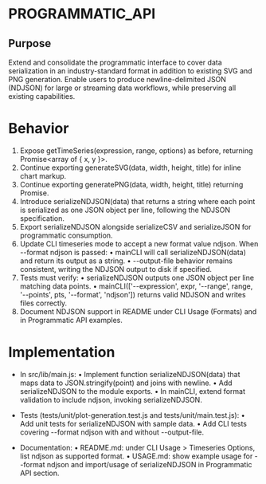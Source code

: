 # PROGRAMMATIC_API

## Purpose
Extend and consolidate the programmatic interface to cover data serialization in an industry-standard format in addition to existing SVG and PNG generation. Enable users to produce newline-delimited JSON (NDJSON) for large or streaming data workflows, while preserving all existing capabilities.

# Behavior

1. Expose getTimeSeries(expression, range, options) as before, returning Promise<array of { x, y }>.
2. Continue exporting generateSVG(data, width, height, title) for inline chart markup.
3. Continue exporting generatePNG(data, width, height, title) returning Promise<PNG Buffer>.
4. Introduce serializeNDJSON(data) that returns a string where each point is serialized as one JSON object per line, following the NDJSON specification.
5. Export serializeNDJSON alongside serializeCSV and serializeJSON for programmatic consumption.
6. Update CLI timeseries mode to accept a new format value ndjson. When --format ndjson is passed:
   • mainCLI will call serializeNDJSON(data) and return its output as a string.
   • --output-file behavior remains consistent, writing the NDJSON output to disk if specified.
7. Tests must verify:
   • serializeNDJSON outputs one JSON object per line matching data points.
   • mainCLI(['--expression', expr, '--range', range, '--points', pts, '--format', 'ndjson']) returns valid NDJSON and writes files correctly.
8. Document NDJSON support in README under CLI Usage (Formats) and in Programmatic API examples.

# Implementation

- In src/lib/main.js:
  • Implement function serializeNDJSON(data) that maps data to JSON.stringify(point) and joins with newline.
  • Add serializeNDJSON to the module exports.
  • In mainCLI, extend format validation to include ndjson, invoking serializeNDJSON.

- Tests (tests/unit/plot-generation.test.js and tests/unit/main.test.js):
  • Add unit tests for serializeNDJSON with sample data.
  • Add CLI tests covering --format ndjson with and without --output-file.

- Documentation:
  • README.md: under CLI Usage > Timeseries Options, list ndjson as supported format.
  • USAGE.md: show example usage for --format ndjson and import/usage of serializeNDJSON in Programmatic API section.
